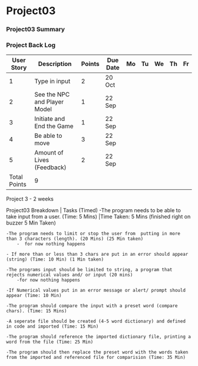 # Project03
### Project03 Summary 
### Project Back Log

| User Story  | Description                  | Points | Due Date | Mo | Tu | We | Th | Fr |
|-------------|------------------------------|--------|----------|----|----|----|----|----|
| 1           | Type in input                | 2      |20 Oct    |    |    |    |    |    |
| 2           | See the NPC and Player Model | 1      |22 Sep    |    |    |    |    |    |
| 3           | Initiate and End the Game    | 1      |22 Sep    |    |    |    |    |    |
| 4           | Be able to move              | 3      |22 Sep    |    |    |    |    |    |
| 5           | Amount of Lives (Feedback)   | 2      |22 Sep    |    |    |    |    |    |
| Total Points| 9                 |

Project 3 - 2 weeks


Project03 Breakdown | Tasks (Timed)
	-The program needs to be able to take input from a user. (Time: 5 Mins) |Time Taken: 5 Mins (finished right on buzzer 5 Min Taken)

	-The program needs to limit or stop the user from  putting in more than 3 characters (length). (20 Mins) (25 Min taken)
		-  for now nothing happens

	- If more than or less than 3 chars are put in an error should appear (string) (Time: 10 Min) (1 Min taken)

	-The programs input should be limited to string, a program that rejects numerical values and/ or input (20 mins)
		-for now nothing happens

	-If Numerical values put in an error message or alert/ prompt should appear (Time: 10 Min)

	-The program should compare the input with a preset word (compare chars). (Time: 15 Mins)

	-A seperate file should be created (4-5 word dictionary) and defined in code and imported (Time: 15 Min)

	-The program should reference the imported dictionary file, printing a word from the file (Time: 25 Min)

	-The program should then replace the preset word with the words taken from the imported and referenced file for comparision (Time: 35 Min)


